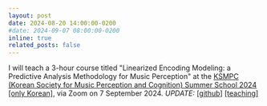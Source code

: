```yaml
---
layout: post
date: 2024-08-20 14:00:00-0200
#date: 2024-09-07 08:00:00-0200
inline: true
related_posts: false
---
```


I will teach a 3-hour course titled "Linearized Encoding Modeling: a Predictive Analysis Methodology for Music Perception" at the [KSMPC (Korean Society for Music Perception and Cognition) Summer School 2024 [only Korean]](https://www.ksmpc.kr/single-post/2024-%EC%A0%9C-3-%ED%9A%8C-%ED%95%9C%EA%B5%AD%EC%9D%8C%EC%95%85%EC%A7%80%EA%B0%81%EC%9D%B8%EC%A7%80%ED%95%99%ED%9A%8C-%EC%97%AC%EB%A6%84%ED%95%99%EA%B5%90), via Zoom on 7 September 2024.
_UPDATE:_ [[github]](https://github.com/seunggookim/ksmpc-ss24-sess3) [[teaching]](/teaching/teach_w_ksmpc24/)
